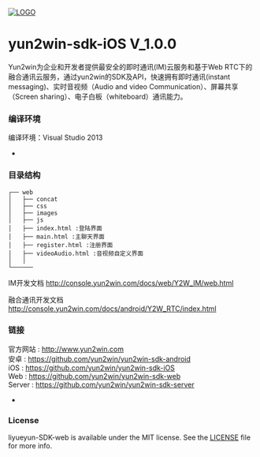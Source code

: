 [![LOGO](http://8225117.s21i-8.faiusr.com/4/ABUIABAEGAAg5o3ztwUoivKDrgQwuAE4Mg.png)](http://www.yun2win.com)
# yun2win-sdk-iOS V_1.0.0
 
Yun2win为企业和开发者提供最安全的即时通讯(IM)云服务和基于Web RTC下的融合通讯云服务，通过yun2win的SDK及API，快速拥有即时通讯(instant messaging)、实时音视频（Audio and video Communication）、屏幕共享（Screen sharing）、电子白板（whiteboard）通讯能力。

### 编译环境
编译环境：Visual Studio 2013

-
### 目录结构

```
┌── web
│   ├── concat
│   ├── css
│   ├── images
│   ├── js
│   ├── index.html :登陆界面
│   ├── main.html :主聊天界面
│   ├── register.html :注册界面
│   ├── videoAudio.html :音视频自定义界面
│   │ 
└──────
```

IM开发文档
http://console.yun2win.com/docs/web/Y2W_IM/web.html

融合通讯开发文档
http://console.yun2win.com/docs/android/Y2W_RTC/index.html

### 链接
官方网站 : http://www.yun2win.com<br>
安卓 : https://github.com/yun2win/yun2win-sdk-android<br>
iOS : https://github.com/yun2win/yun2win-sdk-iOS<br>
Web : https://github.com/yun2win/yun2win-sdk-web<br>
Server : https://github.com/yun2win/yun2win-sdk-server<br>

-
### License
liyueyun-SDK-web is available under the MIT license. See the [LICENSE](https://github.com/yun2win/yun2win-sdk-web/blob/master/LICENSE) file for more info.

